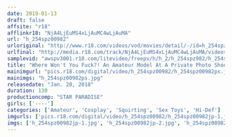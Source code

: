 ```yaml
---
date: 2019-01-13
draft: false
affsite: "r18"
afflinkr18: "NjA4LjEuMS4xLjAuMC4wLjAuMA"
url: "h_254spz00982"
urloriginal: "http://www.r18.com/videos/vod/movies/detail/-/id=h_254spz00982"
urlfinal: "http://media.r18.com/track/NjA4LjEuMS4xLjAuMC4wLjAuMA/videos/vod/movies/detail/-/id=h_254spz00982"
samplevid: "awspv3001.r18.com/litevideo/freepv/h/h_2/h_254spz982/h_254spz982_dmb_w.mp4"
title: "Where Won't You Fuck?! An Amateur Model At A Private Photo Shoot"
mainimgurl: "pics.r18.com/digital/video/h_254spz00982/h_254spz00982ps.jpg"
mainimgs: "h_254spz00982ps.jpg"
releasedate: "Jan. 20, 2018"
duration: 130
productioncomp: "STAR PARADISE"
girls: ['----']
categories: ['Amateur', 'Cosplay', 'Squirting', 'Sex Toys', 'Hi-Def']
imgurls: ['pics.r18.com/digital/video/h_254spz00982/h_254spz00982jp-1.jpg', 'pics.r18.com/digital/video/h_254spz00982/h_254spz00982jp-2.jpg', 'pics.r18.com/digital/video/h_254spz00982/h_254spz00982jp-3.jpg', 'pics.r18.com/digital/video/h_254spz00982/h_254spz00982jp-4.jpg', 'pics.r18.com/digital/video/h_254spz00982/h_254spz00982jp-5.jpg', 'pics.r18.com/digital/video/h_254spz00982/h_254spz00982jp-6.jpg', 'pics.r18.com/digital/video/h_254spz00982/h_254spz00982jp-7.jpg', 'pics.r18.com/digital/video/h_254spz00982/h_254spz00982jp-8.jpg', 'pics.r18.com/digital/video/h_254spz00982/h_254spz00982jp-9.jpg', 'pics.r18.com/digital/video/h_254spz00982/h_254spz00982jp-10.jpg', 'pics.r18.com/digital/video/h_254spz00982/h_254spz00982jp-11.jpg', 'pics.r18.com/digital/video/h_254spz00982/h_254spz00982jp-12.jpg', 'pics.r18.com/digital/video/h_254spz00982/h_254spz00982jp-13.jpg', 'pics.r18.com/digital/video/h_254spz00982/h_254spz00982jp-14.jpg', 'pics.r18.com/digital/video/h_254spz00982/h_254spz00982jp-15.jpg', 'pics.r18.com/digital/video/h_254spz00982/h_254spz00982jp-16.jpg', 'pics.r18.com/digital/video/h_254spz00982/h_254spz00982jp-17.jpg', 'pics.r18.com/digital/video/h_254spz00982/h_254spz00982jp-18.jpg', 'pics.r18.com/digital/video/h_254spz00982/h_254spz00982jp-19.jpg', 'pics.r18.com/digital/video/h_254spz00982/h_254spz00982jp-20.jpg']
imgs: ['h_254spz00982jp-1.jpg', 'h_254spz00982jp-2.jpg', 'h_254spz00982jp-3.jpg', 'h_254spz00982jp-4.jpg', 'h_254spz00982jp-5.jpg', 'h_254spz00982jp-6.jpg', 'h_254spz00982jp-7.jpg', 'h_254spz00982jp-8.jpg', 'h_254spz00982jp-9.jpg', 'h_254spz00982jp-10.jpg', 'h_254spz00982jp-11.jpg', 'h_254spz00982jp-12.jpg', 'h_254spz00982jp-13.jpg', 'h_254spz00982jp-14.jpg', 'h_254spz00982jp-15.jpg', 'h_254spz00982jp-16.jpg', 'h_254spz00982jp-17.jpg', 'h_254spz00982jp-18.jpg', 'h_254spz00982jp-19.jpg', 'h_254spz00982jp-20.jpg']
---
```

